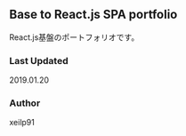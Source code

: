 ## Base to React.js SPA portfolio
React.js基盤のポートフォリオです。

### Last Updated
2019.01.20

### Author
xeilp91

